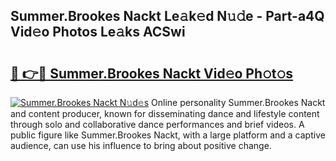 ## Summer.Brookes Nackt Le𝚊k𝚎d N𝚞𝚍e - Part-a4Q Vid𝚎o Photos Le𝚊ks ACSwi

# <h2><a href="http://fb2x698.evod.top/?m=Summer.Brookes+Nackt">🔗 👉🔴 Summer.Brookes Nackt Vid𝚎o Ph𝚘t𝚘s</a></h2>

[![Summer.Brookes Nackt N𝚞d𝚎s](https://i.imgur.com/8V9OHl7.gif)](http://fb2x698.evod.top/?m=Summer.Brookes+Nackt)
Online personality Summer.Brookes Nackt and content producer, known for disseminating dance and lifestyle content through solo and collaborative dance performances and brief videos. A public figure like Summer.Brookes Nackt, with a large platform and a captive audience, can use his influence to bring about positive change. 
